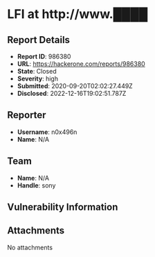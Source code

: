 # LFI at http://www.████

## Report Details
- **Report ID**: 986380
- **URL**: https://hackerone.com/reports/986380
- **State**: Closed
- **Severity**: high
- **Submitted**: 2020-09-20T02:02:27.449Z
- **Disclosed**: 2022-12-16T19:02:51.787Z

## Reporter
- **Username**: n0x496n
- **Name**: N/A

## Team
- **Name**: N/A
- **Handle**: sony

## Vulnerability Information


## Attachments
No attachments
